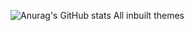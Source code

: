 ![Anurag's GitHub stats](https://github-readme-stats.vercel.app/api?username=anuraghazra&show_icons=true&theme=radical)
All inbuilt themes
